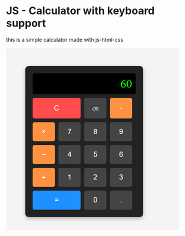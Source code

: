 # JS - Calculator with keyboard support

this is a simple calculator made with js-html-css 

![alt text](image.png)